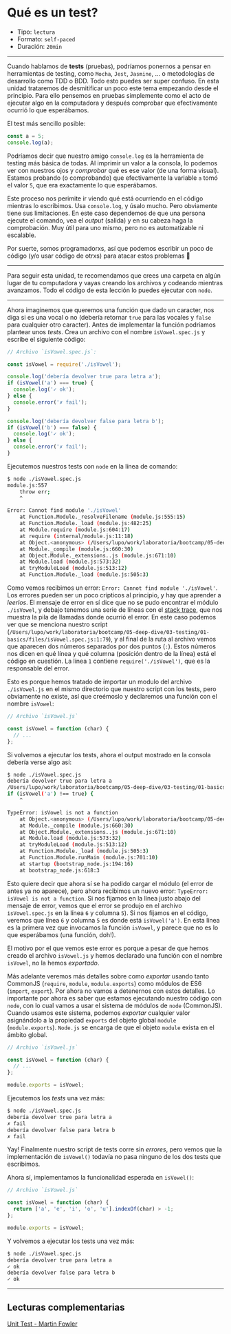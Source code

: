 # Qué es un test?

* Tipo: `lectura`
* Formato: `self-paced`
* Duración: `20min`

***

Cuando hablamos de **tests** (pruebas), podríamos ponernos a pensar en
herramientas de testing, como `Mocha`, `Jest`, `Jasmine`, ... o metodologías de
desarrollo como TDD o BDD. Todo esto puedes ser super confuso. En esta unidad
trataremos de desmitificar un poco este tema empezando desde el principio. Para
ello pensemos en pruebas simplemente como el acto de ejecutar algo en la
computadora y después comprobar que efectivamente ocurrió lo que esperábamos.

El test más sencillo posible:

```js
const a = 5;
console.log(a);
```

Podríamos decir que nuestro amigo `console.log` es la herramienta de testing más
básica de todas. Al imprimir un valor a la consola, lo podemos ver con nuestros
ojos y _comprobar_ qué es ese valor (de una forma visual). Estamos probando (o
comprobando) que efectivamente la variable `a` tomó el valor `5`, que era
exactamente lo que esperábamos.

Este proceso nos perimite ir viendo qué está ocurriendo en el código mientras lo
escribimos. Usa `console.log`, y úsalo mucho. Pero obviamente tiene sus
limitaciones. En este caso dependemos de que una persona ejecute el comando, vea
el _output_ (salida) y en su cabeza haga la comprobación. Muy útil para uno
mismo, pero no es automatizable ni escalable.

Por suerte, somos programadorxs, así que podemos escribir un poco de código (y/o
usar código de otrxs) para atacar estos problemas :rocket:

***

Para seguir esta unidad, te recomendamos que crees una carpeta en algún lugar de
tu computadora y vayas creando los archivos y codeando mientras avanzamos. Todo
el código de esta lección lo puedes ejecutar con `node`.

***

Ahora imaginemos que queremos una función que dado un caracter, nos diga si es
una vocal o no (debería retornar `true` para las vocales y `false` para
cualquier otro caracter). Antes de implementar la función podríamos plantear
unos _tests_. Crea un archivo con el nombre `isVowel.spec.js` y escribe el
siguiente código:

```js
// Archivo `isVowel.spec.js`:

const isVowel = require('./isVowel');

console.log('debería devolver true para letra a');
if (isVowel('a') === true) {
  console.log('✓ ok');
} else {
  console.error('✗ fail');
}

console.log('debería devolver false para letra b');
if (isVowel('b') === false) {
  console.log('✓ ok');
} else {
  console.error('✗ fail');
}
```

Ejecutemos nuestros tests con `node` en la línea de comando:

```sh
$ node ./isVowel.spec.js
module.js:557
    throw err;
    ^

Error: Cannot find module './isVowel'
    at Function.Module._resolveFilename (module.js:555:15)
    at Function.Module._load (module.js:482:25)
    at Module.require (module.js:604:17)
    at require (internal/module.js:11:18)
    at Object.<anonymous> (/Users/lupo/work/laboratoria/bootcamp/05-deep-dive/03-testing/01-basics/files/isVowel.spec.js:1:79)
    at Module._compile (module.js:660:30)
    at Object.Module._extensions..js (module.js:671:10)
    at Module.load (module.js:573:32)
    at tryModuleLoad (module.js:513:12)
    at Function.Module._load (module.js:505:3)
```

Como vemos recibimos un error: `Error: Cannot find module './isVowel'`. Los
errores pueden ser un poco crípticos al principio, y hay que aprender a
_leerlos_. El mensaje de error en sí dice que no se pudo encontrar el módulo
`./isVowel`, y debajo tenemos una serie de líneas con el
[stack trace](https://developer.mozilla.org/en-US/docs/Web/JavaScript/Reference/Global_Objects/Error/Stack),
que nos muestra la pila de llamadas donde ocurrió el error. En este caso podemos
ver que se menciona nuestro script (`/Users/lupo/work/laboratoria/bootcamp/05-deep-dive/03-testing/01-basics/files/isVowel.spec.js:1:79`),
y al final de la ruta al archivo vemos que aparecen dos números separados por
dos puntos (`:`). Estos números nos dicen en qué línea y qué columna (posición
dentro de la línea) está el código en cuestión. La línea `1` contiene
`require('./isVowel')`, que es la responsable del error.

Esto es porque hemos tratado de importar un modulo del archivo `./isVowel.js` en
el mismo directorio que nuestro script con los tests, pero obviamente no existe,
así que creémoslo y declaremos una función con el nombre `isVowel`:

```js
// Archivo `isVowel.js`

const isVowel = function (char) {
  // ...
};
```

Si volvemos a ejecutar los tests, ahora el output mostrado en la consola debería
verse algo así:

```sh
$ node ./isVowel.spec.js
debería devolver true para letra a
/Users/lupo/work/laboratoria/bootcamp/05-deep-dive/03-testing/01-basics/files/isVowel.spec.js:4
if (isVowel('a') !== true) {
    ^

TypeError: isVowel is not a function
    at Object.<anonymous> (/Users/lupo/work/laboratoria/bootcamp/05-deep-dive/03-testing/01-basics/files/isVowel.spec.js:6:5)
    at Module._compile (module.js:660:30)
    at Object.Module._extensions..js (module.js:671:10)
    at Module.load (module.js:573:32)
    at tryModuleLoad (module.js:513:12)
    at Function.Module._load (module.js:505:3)
    at Function.Module.runMain (module.js:701:10)
    at startup (bootstrap_node.js:194:16)
    at bootstrap_node.js:618:3
```

Esto quiere decir que ahora sí se ha podido cargar el módulo (el error de antes
ya no aparece), pero ahora recibimos un nuevo error: `TypeError: isVowel is not
a function`. Si nos fijamos en la línea justo abajo del mensaje de error, vemos
que el error se produjo en el archivo `isVowel.spec.js` en la línea `6` y
columna `5`). Si nos fijamos en el código, veremos que línea `6` y columna `5`
es donde está `isVowel('a')`. En esta línea es la primera vez que invocamos la
función `isVowel`, y parece que no es lo que esperábamos (una función, doh!).

El motivo por el que vemos este error es porque a pesar de que hemos creado el
archivo `isVowel.js` y hemos declarado una función con el nombre `isVowel`, no
la hemos _exportado_.

Más adelante veremos más detalles sobre como _exportar_ usando tanto CommonJS
(`require`, `module`, `module.exports`) como módulos de ES6 (`import`,
`export`). Por ahora no vamos a detenernos con estos detalles. Lo importante por
ahora es saber que estamos ejecutando nuestro código con `node`, con lo cual
vamos a usar el sistema de módulos de `node` (CommonJS). Cuando usamos este
sistema, podemos _exportar_ cualquier valor asignándolo a la propiedad `exports`
del objeto global `module` (`module.exports`). `Node.js` se encarga de que el
objeto `module` exista en el ámbito global.

```js
// Archivo `isVowel.js`

const isVowel = function (char) {
  // ...
};

module.exports = isVowel;
```

Ejecutemos los _tests_ una vez más:

```sh
$ node ./isVowel.spec.js
debería devolver true para letra a
✗ fail
debería devolver false para letra b
✗ fail
```

Yay! Finalmente nuestro script de tests corre sin _errores_, pero vemos que la
implementación de `isVowel()` todavía no pasa ninguno de los dos tests que
escribimos.

Ahora sí, implementamos la funcionalidad esperada en `isVowel()`:

```js
// Archivo `isVowel.js`

const isVowel = function (char) {
  return ['a', 'e', 'i', 'o', 'u'].indexOf(char) > -1;
};

module.exports = isVowel;
```

Y volvemos a ejecutar los tests una vez más:

```sh
$ node ./isVowel.spec.js
debería devolver true para letra a
✓ ok
debería devolver false para letra b
✓ ok
```

***

<!--
... pedacitos chiquitos que puedan ser probados de forma aislada...
-->

## Lecturas complementarias

[Unit Test - Martin Fowler](https://martinfowler.com/bliki/UnitTest.html)
